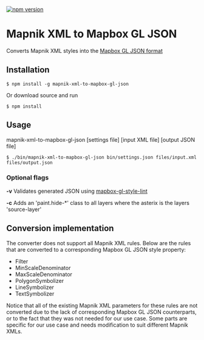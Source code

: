 [![npm version](https://badge.fury.io/js/mapnik-xml-to-mapbox-gl-json.svg)](http://badge.fury.io/js/mapnik-xml-to-mapbox-gl-json)

# Mapnik XML to Mapbox GL JSON

Converts Mapnik XML styles into the [Mapbox GL JSON format](https://www.mapbox.com/mapbox-gl-style-spec/)

## Installation
```
$ npm install -g mapnik-xml-to-mapbox-gl-json
```

Or download source and run

```
$ npm install
```

## Usage
mapnik-xml-to-mapbox-gl-json [settings file] [input XML file] [output JSON file]

```
$ ./bin/mapnik-xml-to-mapbox-gl-json bin/settings.json files/input.xml files/output.json
```

### Optional flags
**-v**  Validates generated JSON using [mapbox-gl-style-lint](https://github.com/mapbox/mapbox-gl-style-lint)

**-c**  Adds an 'paint.hide-*' class to all layers where the asterix is the layers 'source-layer'


## Conversion implementation
The converter does not support all Mapnik XML rules. Below are the rules that are converted to a corresponding Mapbox GL JSON style property:

 - Filter
 - MinScaleDenominator
 - MaxScaleDenominator
 - PolygonSymbolizer
 - LineSymbolizer
 - TextSymbolizer

Notice that all of the existing Mapnik XML parameters for these rules are not converted due to the lack of corresponding Mapbox GL JSON counterparts, or to the fact that they was not needed for our use case. Some parts are specific for our use case and needs modification to suit different Mapnik XMLs.